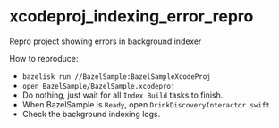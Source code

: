 # xcodeproj_indexing_error_repro

Repro project showing errors in background indexer

How to reproduce:

- `bazelisk run //BazelSample:BazelSampleXcodeProj`
- `open BazelSample/BazelSample.xcodeproj`
- Do nothing, just wait for all `Index Build` tasks to finish.
- When BazelSample is `Ready`, open `DrinkDiscoveryInteractor.swift`
- Check the background indexing logs.
